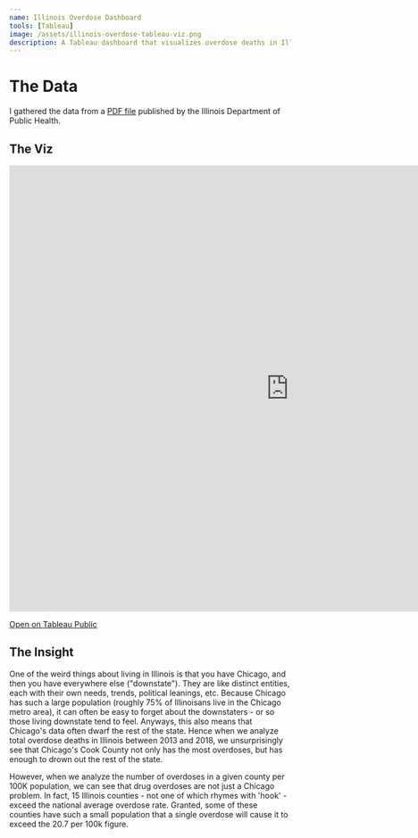 ```yaml
---
name: Illinois Overdose Dashboard
tools: [Tableau]
image: /assets/illinois-overdose-tableau-viz.png
description: A Tableau dashboard that visualizes overdose deaths in Illinois between 2013 and 2018
---
```


# The Data

I gathered the data from a [PDF file](http://www.dph.illinois.gov/sites/default/files/Drug%20Overdose%20Deaths%20-%20August%202019.pdf) published by the Illinois Department of Public Health.

## The Viz

<iframe seamless frameborder="0" src="https://public.tableau.com/views/IllinoisOverdoses/IllinoisOverdoses2013-2018?:embed=yes&:showVizHome=no&:display_count=yes" scrolling="no" height="800" width="1000"></iframe>

[Open on Tableau Public](https://public.tableau.com/views/IllinoisOverdoses/IllinoisOverdoses2013-2018?:language=en&:display_count=y&:origin=viz_share_link)

## The Insight

One of the weird things about living in Illinois is that you have Chicago, and then you have everywhere else ("downstate").  They are like distinct entities, each with their own needs, trends, political leanings, etc.  Because Chicago has such a large population (roughly 75% of Illinoisans live in the Chicago metro area), it can often be easy to forget about the downstaters - or so those living downstate tend to feel.  Anyways, this also means that Chicago's data often dwarf the rest of the state.  Hence when we analyze total overdose deaths in Illinois between 2013 and 2018, we unsurprisingly see that Chicago's Cook County not only has the most overdoses, but has enough to drown out the rest of the state.

However, when we analyze the number of overdoses in a given county per 100K population, we can see that drug overdoses are not just a Chicago problem.  In fact, 15 Illinois counties - not one of which rhymes with 'hook' - exceed the national average overdose rate.  Granted, some of these counties have such a small population that a single overdose will cause it to exceed the 20.7 per 100k figure.